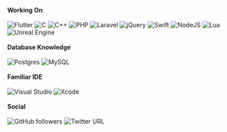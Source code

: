 **Working On** <br/><br/> <img alt="Flutter" src="https://img.shields.io/badge/Flutter-%2302569B.svg?style=for-the-badge&logo=Flutter&logoColor=white" /> <img alt="C" src="https://img.shields.io/badge/c-%2300599C.svg?style=for-the-badge&logo=c&logoColor=white"/> <img alt="C++" src="https://img.shields.io/badge/c++-%2300599C.svg?style=for-the-badge&logo=c%2B%2B&logoColor=white"/> <img alt="PHP" src="https://img.shields.io/badge/php-%23777BB4.svg?style=for-the-badge&logo=php&logoColor=white"/>  <img alt="Laravel" src="https://img.shields.io/badge/laravel-%23FF2D20.svg?style=for-the-badge&logo=laravel&logoColor=white"/>  <img alt="jQuery" src="https://img.shields.io/badge/jquery-%230769AD.svg?style=for-the-badge&logo=jquery&logoColor=white"/> <img alt="Swift" src="https://img.shields.io/badge/swift-%23FA7343.svg?style=for-the-badge&logo=swift&logoColor=white"/> <img alt="NodeJS" src="https://img.shields.io/badge/node.js-%2343853D.svg?style=for-the-badge&logo=node-dot-js&logoColor=white"/> <img alt="Lua" src="https://img.shields.io/badge/lua-%232C2D72.svg?style=for-the-badge&logo=lua&logoColor=white"/> 
<img alt="Unreal Engine" src="https://img.shields.io/badge/unrealengine-%23313131.svg?style=for-the-badge&logo=unrealengine&logoColor=white"/> <br/><br/>  **Database Knowledge** <br/><br/> 
<img alt="Postgres" src ="https://img.shields.io/badge/postgres-%23316192.svg?style=for-the-badge&logo=postgresql&logoColor=white"/> <img alt="MySQL" src="https://img.shields.io/badge/mysql-%2300f.svg?style=for-the-badge&logo=mysql&logoColor=white"/>
<br/><br/>  **Familiar IDE** <br/><br/> 
<img alt="Visual Studio" src="https://img.shields.io/badge/VisualStudio-5C2D91.svg?style=for-the-badge&logo=visual-studio&logoColor=white"/> <img alt="Xcode" src="https://img.shields.io/badge/Xcode-007ACC?style=for-the-badge&logo=Xcode&logoColor=white"/>
<br/><br/>  **Social** <br/><br/> 
<img alt="GitHub followers" src="https://img.shields.io/github/followers/seukaiwokeo?style=social"> <img alt="Twitter URL" src="https://img.shields.io/twitter/url?style=social&url=https%3A%2F%2Ftwitter.com%2Fsemih_cicekk">

